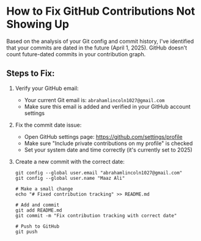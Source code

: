 # How to Fix GitHub Contributions Not Showing Up

Based on the analysis of your Git config and commit history, I've identified that your commits are dated in the future (April 1, 2025). GitHub doesn't count future-dated commits in your contribution graph.

## Steps to Fix:

1. Verify your GitHub email:
   - Your current Git email is: `abrahamlincoln1027@gmail.com`
   - Make sure this email is added and verified in your GitHub account settings

2. Fix the commit date issue:
   - Open GitHub settings page: https://github.com/settings/profile
   - Make sure "Include private contributions on my profile" is checked
   - Set your system date and time correctly (it's currently set to 2025)

3. Create a new commit with the correct date:
   ```
   git config --global user.email "abrahamlincoln1027@gmail.com"
   git config --global user.name "Maaz Ali"
   
   # Make a small change
   echo "# Fixed contribution tracking" >> README.md
   
   # Add and commit
   git add README.md
   git commit -m "Fix contribution tracking with correct date"
   
   # Push to GitHub
   git push
   ```



